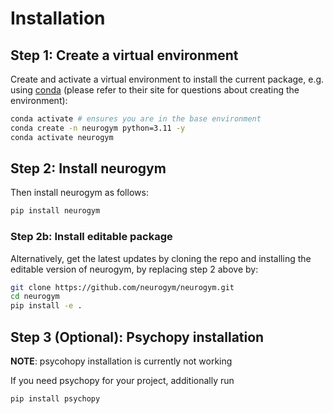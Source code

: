 # Installation

## Step 1: Create a virtual environment

Create and activate a virtual environment to install the current package, e.g. using
[conda](https://docs.conda.io/projects/conda/en/latest/user-guide/tasks/manage-environments.html) (please refer to their
site for questions about creating the environment):

```bash
conda activate # ensures you are in the base environment
conda create -n neurogym python=3.11 -y
conda activate neurogym
```

## Step 2: Install neurogym

Then install neurogym as follows:

```bash
pip install neurogym
```

### Step 2b: Install editable package

Alternatively, get the latest updates by cloning the repo and installing the editable version of neurogym, by replacing
step 2 above by:

```bash
git clone https://github.com/neurogym/neurogym.git
cd neurogym
pip install -e .
```

## Step 3 (Optional): Psychopy installation

**NOTE**: psycohopy installation is currently not working

If you need psychopy for your project, additionally run

```bash
pip install psychopy
```
